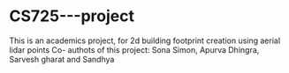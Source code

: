 # CS725---project

This is an academics project, for 2d building footprint creation using aerial lidar points
Co- authots of this project: Sona Simon, Apurva Dhingra, Sarvesh gharat and Sandhya
